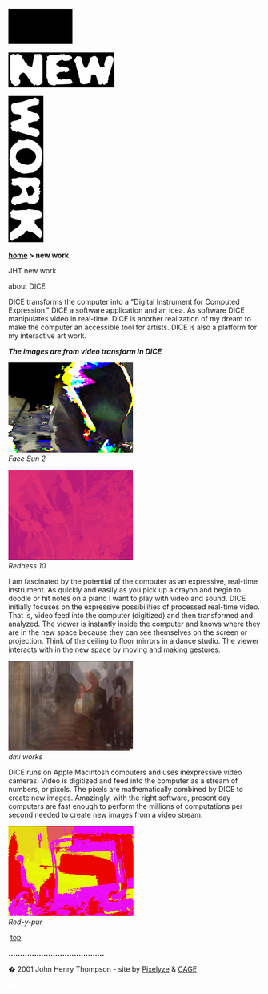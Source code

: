 
![](images/johnhenry1.gif)

![](images/tin_new.gif)

![](images/tin_work.gif)

**[home](index.md) > new work**

JHT new work

  
about DICE

DICE transforms the computer into a "Digital Instrument for Computed Expression." DICE a software application and an idea. As software DICE manipulates video in real-time. DICE is another realization of my dream to make the computer an accessible tool for artists. DICE is also a platform for my interactive art work.

_**The images are from video transform in DICE**_

[![](images/dicethumbs/t_face-sun2.gif)  
](javascript:openpage('images/face-sun2.gif',640,462))_Face Sun 2_

[![](images/dicethumbs/t_redess-10.gif)  
](javascript:openpage('images/redess-10.gif',641,463))_Redness 10_

I am fascinated by the potential of the computer as an expressive, real-time instrument. As quickly and easily as you pick up a crayon and begin to doodle or hit notes on a piano I want to play with video and sound. DICE initially focuses on the expressive possibilities of processed real-time video. That is, video feed into the computer (digitized) and then transformed and analyzed. The viewer is instantly inside the computer and knows where they are in the new space because they can see themselves on the screen or projection. Think of the ceiling to floor mirrors in a dance studio. The viewer interacts with in the new space by moving and making gestures.

[![](images/dicethumbs/t_dmi_works.jpg)  
](javascript:openpage('images/dmi_works.jpg',638,462))_dmi works_

DICE runs on Apple Macintosh computers and uses inexpressive video cameras. Video is digitized and feed into the computer as a stream of numbers, or pixels. The pixels are mathematically combined by DICE to create new images. Amazingly, with the right software, present day computers are fast enough to perform the millions of computations per second needed to create new images from a video stream.

[![](images/dicethumbs/t_red-y-pur-12.gif)  
](javascript:openpage('images/red-y-pur-12.gif',640,461))_Red-y-pur_

 [top](#topofpage)

**.........................................**

� 2001 John Henry Thompson - site by [Pixelyze](http://www.pixelyze.com/) & [CAGE](http://www.cage.nl/)

![](images/spacer.gif)